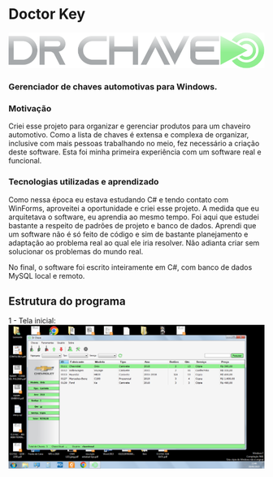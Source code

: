 # Doctor Key
![Logo](https://raw.githubusercontent.com/gabeFrancisco/Dr-Key/assets/logo.png)
### Gerenciador de chaves automotivas para Windows.

### Motivação
Criei esse projeto para organizar e gerenciar produtos para um chaveiro automotivo. 
Como a lista de chaves é extensa e complexa de organizar, inclusive com mais pessoas trabalhando no meio, fez necessário a criação deste software.
Esta foi minha primeira experiência com um software real e funcional.

### Tecnologias utilizadas e aprendizado
Como nessa época eu estava estudando C# e tendo contato com WinForms, aproveitei a oportunidade e criei esse projeto. 
A medida que eu arquitetava o software, eu aprendia ao mesmo tempo.
Foi aqui que estudei bastante a respeito de padrões de projeto e banco de dados. Aprendi que um software não é só feito de código e sim de
bastante planejamento e adaptação ao problema real ao qual ele iria resolver. Não adianta criar sem solucionar os problemas do mundo real.

No final, o software foi escrito inteiramente em C#, com banco de dados MySQL local e remoto. 

## Estrutura do programa

1 - Tela inicial:
![enter image description here](https://github.com/gabeFrancisco/Dr-Key/blob/assets/dr1.png?raw=true)
